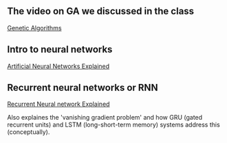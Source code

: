 ## The video on GA we discussed in the class 

[Genetic Algorithms](https://www.youtube.com/watch?v=uQj5UNhCPuo&t=24s)

## Intro to neural networks

[Artificial Neural Networks Explained](https://www.youtube.com/watch?v=bfmFfD2RIcg)

## Recurrent neural networks or RNN
[Recurrent Neural network Explained](https://www.youtube.com/watch?v=LHXXI4-IEns&t=61s)

Also explaines the 'vanishing gradient problem' and how GRU (gated recurrent units) and LSTM (long-short-term memory) systems address this (conceptually). 
